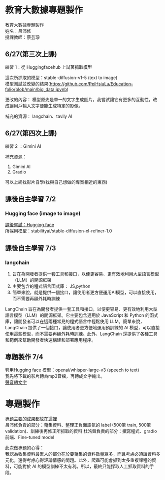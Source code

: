 # 教育大數據專題製作
教育大數據專題製作  
姓名：呂沛修  
授課教師：蔡芸琤  

## 6/27(第三次上課)
練習 1：從 Huggingfacehub 上試著抓取模型  

這次所抓取的模型：stable-diffusion-v1-5 (text to image)  
模型測試並改變的結果(https://github.com/PeiHsiuLu/Education-folio/blob/main/big_data.ipynb)  

更改的內容：
模型原先是單一的文字生成圖片，我嘗試讓它有更多的互動性，改成讓用戶輸入文字便能生成特定的影像。

補充的資源：
langchain、tavily AI


## 6/27(第四次上課)
練習 2 ：Gimini AI  

補充資源：  
1. Gimini AI  
2. Gradio  

可以上網找影片自學(找與自己想做的專案相近的東西)  

## 課後自主學習 7/2

### Hugging face (image to image)  
[課後嘗試：Hugging face ](https://github.com/PeiHsiuLu/Education-folio/blob/main/Hugging_face_image2image.ipynb)  
所採用模型：stabilityai/stable-diffusion-xl-refiner-1.0  

## 課後自主學習 7/3  

### langchain  
1. 旨在為開發者提供一套工具和接口，以便更容易、更有效地利用大型語言模型（LLM）的開源框架
2. 主要包含的程式語言函式庫： JS,python
3. 簡單來說，就是提供一個接口，讓使用者更方便運用AI模型，可以直接使用，而不需要再額外耗時訓練


LangChain 旨在為開發者提供一套工具和接口，以便更容易、更有效地利用大型語言模型（LLM）的開源框架。它主要包含適用於 JavaScript 和 Python 的函式庫，讓開發者可以在這兩種常見的程式語言中輕鬆使用 LLM。簡單來說，LangChain 提供了一個接口，讓使用者更方便地運用預訓練的 AI 模型，可以直接使用這些模型，而不需要再額外耗時訓練。此外，LangChain 還提供了各種工具和範例來幫助開發者快速構建和部署應用程序。


## 專題製作 7/4
套用Hugging face 模型：openai/whisper-large-v3
(speech to text)  
我先將下載的影片轉為mp3音檔，再轉成文字輸出。  
[聲音轉文字](https://github.com/PeiHsiuLu/Education-folio/blob/main/Educationfolio_project.ipynb)  

# 專題製作
[專題主要的成果都放在這裡](https://github.com/SAStommy/eduAIproject/tree/main)  
呂沛修負責的部分：蒐集資料、整理正負面語氣的 label  (500筆 train, 500筆 validation)、訓練後再修正所抓取的資料
杜洺鋒負責的部分：撰寫程式、gradio前端、Fine-tuned model  

此次做專題的心得：  
我認為收集資料最累人的部分在於要蒐集的資料數量眾多，而且考慮必須讓資料多元化，還得考慮心得評論情感的問題。此外，爬蟲可能會抓到太多重複課程的資料，可能對於 AI 的模型訓練不太有利。所以，最終只能採取人工抓取資料的手段。
